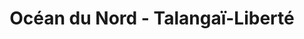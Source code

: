 ---
title: "Océan du Nord - Talangaï-Liberté"
url: /brazzaville/ocean-du-nord-talangai-liberte/
shop: Reisebüro
---